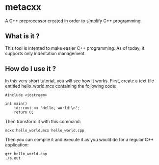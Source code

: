 # metacxx
A C++ preprocessor created in order to simplify C++ programming.
## What is it ?
This tool is intented to make easier C++ programming. As of today, it supports only indentation management.
## How do I use it ?
In this very short tutorial, you will see how it works.
First, create a text file entitled hello_world.mcx containing the following code:
```
#include <iostream>

int main()
	td::cout << "Hello, world!\n";
	return 0;
```
Then transform it with this command:
```
mcxx hello_world.mcx hello_world.cpp
```
Then you can compile it and execute it as you would do for a regular C++ application:
```
g++ hello_world.cpp
./a.out
```
